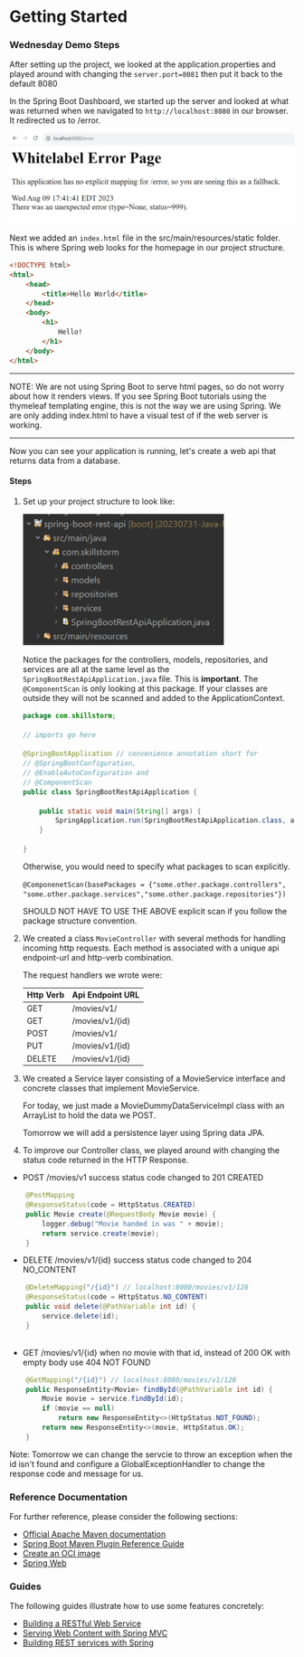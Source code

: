# Getting Started

### Wednesday Demo Steps

After setting up the project, we looked at the application.properties and played around with changing the `server.port=8081` then put it back to the default 8080

In the Spring Boot Dashboard, we started up the server and looked at what was returned when we navigated to `http://localhost:8080` in our browser. It redirected us to /error.

![Error Page](./src/main/resources/static/images/WhiteLabelErrorPage.PNG)

Next we added an `index.html` file in the src/main/resources/static folder. This is where Spring web looks for the homepage in our project structure. 


```html
<!DOCTYPE html>
<html>
	<head>
		<title>Hello World</title>
	</head>
	<body>
		<h1>
			Hello!
		</h1>
	</body>
</html>
```

* * * 
NOTE:
We are not using Spring Boot to serve html pages, so do not worry about how it renders views. If you see Spring Boot tutorials using the thymeleaf templating engine, this is not the way we are using Spring. We are only adding index.html to have a visual test of if the web server is working.
* * *

Now you can see your application is running, let's create a web api that returns data from a database.

#### Steps

1. Set up your project structure to look like:

    ![Project Structure](./src/main/resources/static/images/ProjectStructure.PNG)

    Notice the packages for the controllers, models, repositories, and services are all at the same level as the `SpringBootRestApiApplication.java` file. This is **important**. The `@ComponentScan` is only looking at this package. If your classes are outside they will not be scanned and added to the ApplicationContext. 
    ```java
    package com.skillstorm;

    // imports go here

    @SpringBootApplication // convenience annotation short for
    // @SpringBootConfiguration, 
    // @EnableAutoConfiguration and 
    // @ComponentScan
    public class SpringBootRestApiApplication {

        public static void main(String[] args) {
            SpringApplication.run(SpringBootRestApiApplication.class, args);
        }

    }
    ```

    Otherwise, you would need to specify what packages to scan explicitly.

    `@ComponenetScan(basePackages = {"some.other.package.controllers", "some.other.package.services","some.other.package.repositories"})`

    SHOULD NOT HAVE TO USE THE ABOVE explicit scan if you follow the package structure convention. 

2. We created a class `MovieController` with several methods for handling incoming http requests. Each method is associated with a unique api endpoint-url and http-verb combination. 

    The request handlers we wrote were:

    | Http Verb | Api Endpoint URL |
    |----------|------------------|
    | GET | /movies/v1/ |
    | GET | /movies/v1/{id} |
    | POST | /movies/v1/ |
    | PUT | /movies/v1/{id} |
    | DELETE | /movies/v1/{id} |

3. We created a Service layer consisting of a MovieService interface and concrete classes that implement MovieService. 

    For today, we just made a MovieDummyDataServiceImpl class with an ArrayList to hold the data we POST. 
    
    Tomorrow we will add a persistence layer using Spring data JPA.

4. To improve our Controller class, we played around with changing the status code returned in the HTTP Response.

- POST /movies/v1 success status code changed to 201 CREATED

```java
    @PostMapping 
	@ResponseStatus(code = HttpStatus.CREATED)
	public Movie create(@RequestBody Movie movie) {
		logger.debug("Movie handed in was " + movie);
		return service.create(movie);
	}
```

- DELETE /movies/v1/{id} success status code changed to 204 NO_CONTENT

```java
    @DeleteMapping("/{id}") // localhost:8080/movies/v1/128
	@ResponseStatus(code = HttpStatus.NO_CONTENT)
	public void delete(@PathVariable int id) { 
		service.delete(id);
	}
	
```
- GET /movies/v1/{id} when no movie with that id, instead of 200 OK with empty body use 404 NOT FOUND 

```java
    @GetMapping("/{id}") // localhost:8080/movies/v1/128
	public ResponseEntity<Movie> findById(@PathVariable int id) {
		Movie movie = service.findById(id);
		if (movie == null)
			return new ResponseEntity<>(HttpStatus.NOT_FOUND);
		return new ResponseEntity<>(movie, HttpStatus.OK);
	}
```

Note: Tomorrow we can change the servcie to throw an exception when the id isn't found and configure a GlobalExceptionHandler to change the response code and message for us.

### Reference Documentation
For further reference, please consider the following sections:

* [Official Apache Maven documentation](https://maven.apache.org/guides/index.html)
* [Spring Boot Maven Plugin Reference Guide](https://docs.spring.io/spring-boot/docs/2.7.14/maven-plugin/reference/html/)
* [Create an OCI image](https://docs.spring.io/spring-boot/docs/2.7.14/maven-plugin/reference/html/#build-image)
* [Spring Web](https://docs.spring.io/spring-boot/docs/2.7.14/reference/htmlsinge/index.html#web)

### Guides
The following guides illustrate how to use some features concretely:

* [Building a RESTful Web Service](https://spring.io/guides/gs/rest-service/)
* [Serving Web Content with Spring MVC](https://spring.io/guides/gs/serving-web-content/)
* [Building REST services with Spring](https://spring.io/guides/tutorials/rest/)

